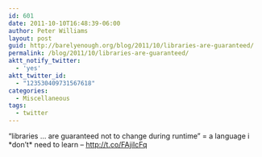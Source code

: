 ```yaml
---
id: 601
date: 2011-10-10T16:48:39-06:00
author: Peter Williams
layout: post
guid: http://barelyenough.org/blog/2011/10/libraries-are-guaranteed/
permalink: /blog/2011/10/libraries-are-guaranteed/
aktt_notify_twitter:
  - 'yes'
aktt_twitter_id:
  - "123530409731567618"
categories:
  - Miscellaneous
tags:
  - twitter
---
```

&#8220;libraries &#8230; are guaranteed not to change during runtime&#8221; = a language i \*don&#8217;t\* need to learn &#8211; <a href="http://t.co/FAjiIcFq" rel="nofollow">http://t.co/FAjiIcFq</a>